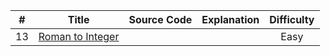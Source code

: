 | # | Title | Source Code | Explanation | Difficulty |
|:---:|:---:|:---:|:---:|:---:|
| 13 | [Roman to Integer](https://leetcode.com/problems/roman-to-integer/) | | | Easy |

